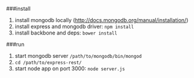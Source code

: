 ###install

1. install mongodb locally (http://docs.mongodb.org/manual/installation/)
2. install express and mongodb driver: `npm install`
3. install backbone and deps: `bower install`

###run
1. start mongodb server `/path/to/mongodb/bin/mongod`
2. `cd /path/to/express-rest/`
3. start node app on port 3000: `node server.js`
